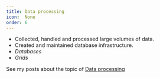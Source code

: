```yaml
---
title: Data processing
icon:  None
order: 6
---
```


- Collected, handled and processed large volumes of data.
- Created and maintained database infrastructure.
- *Databases*
- *Grids*

See my posts about the topic of [Data processing](/category/data)